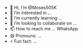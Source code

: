 - 👋 Hi, I’m @Moses505K
- 👀 I’m interested in ...
- 🌱 I’m currently learning ...
- 💞️ I’m looking to collaborate on ...
- 📫 How to reach me ... WhatsApp 
- 😄 Pronouns: ...
- ⚡ Fun fact: ...

<!---
Moses505K/Moses505K is a ✨ special ✨ repository because its `README.md` (this file) appears on your GitHub profile.
You can click the Preview link to take a look at your changes.
--->
